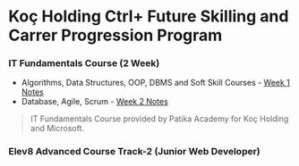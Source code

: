 # Koç Holding Ctrl+ Future Skilling and Carrer Progression Program
### IT Fundamentals Course (2 Week)
- Algorithms, Data Structures, OOP, DBMS and Soft Skill Courses - [Week 1 Notes](https://github.com/burakboduroglu/koc_holding_ctrl_future/tree/main/Week-1)
- Database, Agile, Scrum - [Week 2 Notes](https://github.com/burakboduroglu/koc_holding_ctrl_future/tree/main/Week-2)

> IT Fundamentals Course provided by Patika Academy for Koç Holding and Microsoft.

### Elev8 Advanced Course Track-2 (Junior Web Developer)
